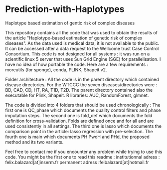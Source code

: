 # Prediction-with-Haplotypes
Haplotype based estimation of gentic risk of complex diseases

This repository contains all the code that was used to obtain the results of the article "Haplotype-based estimation of genetic 
risk of complex diseases". As the data used is medical data, it is not available to the public. It can be accessed after a data 
request to the Wellcome trust Case Control Consortium.
This code is not designed for all systems : it was run on a scientific linux 5 server that uses Sun Grid Engine (SGE) for 
parallelisation. I have no idea of how portable the code. Here are a few requirements : 
moreutils (for sponge), conda, PLINK, Shapeit v2.

Folder architecture : All the code is in the parent directory which contained disease directories. For the WTCCC the seven 
diseases/directories were : BD, CAD, CD, HT, RA, T1D, T2D. The parent directory contained also the executable for Plink, Shapeit.
R libraries: AUC, RandomForest, glmnet.

The code is divided into 4 folders that should be used chronologically :
The first one is QC_phase which documents the quality control filters and phase imputation steps.
The second one is fold_def which documents the fold definition for cross-validation. Folds are defined once and for all and are 
used consistently in all settings.
The third one is lasso which documents the comparison point in the article: lasso regression with pre-selection.
The fourth one is main which documents PH PwoH and PHd, the proposed method and its two variants.

Feel free to contact me if you encounter any problem while trying to use this code. You might be the first one to read this 
readme :
institutionnal adress : felix.balazard[at]inserm.fr
permanent adress :felbalazard[at]hotmail.fr
